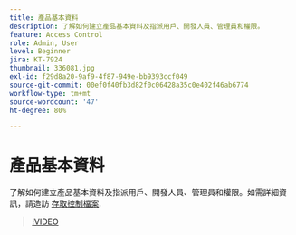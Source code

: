 ```yaml
---
title: 產品基本資料
description: 了解如何建立產品基本資料及指派用戶、開發人員、管理員和權限。
feature: Access Control
role: Admin, User
level: Beginner
jira: KT-7924
thumbnail: 336081.jpg
exl-id: f29d8a20-9af9-4f87-949e-bb9393ccf049
source-git-commit: 00ef0f40fb3d82f0c06428a35c0e402f46ab6774
workflow-type: tm+mt
source-wordcount: '47'
ht-degree: 80%

---
```


# 產品基本資料

了解如何建立產品基本資料及指派用戶、開發人員、管理員和權限。如需詳細資訊，請造訪 [存取控制檔案](https://experienceleague.adobe.com/docs/experience-platform/access-control/home.html?lang=zh-Hant).

>[!VIDEO](https://video.tv.adobe.com/v/336081?learn=on)
